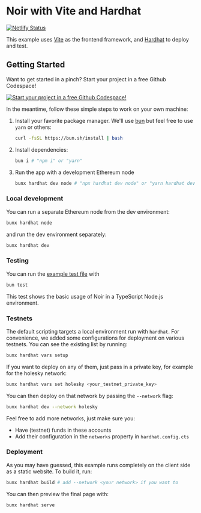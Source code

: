 # Noir with Vite and Hardhat

[![Netlify Status](https://api.netlify.com/api/v1/badges/e4bd1ebc-6be1-4ed2-8be8-18f70382ae22/deploy-status)](https://app.netlify.com/sites/noir-vite-hardhat/deploys)

This example uses [Vite](https://vite.dev/) as the frontend framework, and
[Hardhat](https://hardhat.org/) to deploy and test.

## Getting Started

Want to get started in a pinch? Start your project in a free Github Codespace!

[![Start your project in a free Github Codespace!](https://github.com/codespaces/badge.svg)](https://codespaces.new/noir-lang/noir-starter/tree/main)

In the meantime, follow these simple steps to work on your own machine:

1. Install your favorite package manager. We'll use [bun](https://bun.sh/docs/installation) but feel free to use `yarn` or others:

   ```bash
   curl -fsSL https://bun.sh/install | bash
   ```

2. Install dependencies:

   ```bash
   bun i # "npm i" or "yarn"
   ```

3. Run the app with a development Ethereum node

   ```bash
   bunx hardhat dev node # "npx hardhat dev node" or "yarn hardhat dev node
   ```

### Local development

You can run a separate Ethereum node from the dev environment:

```bash
bunx hardhat node
```

and run the dev environment separately:

```bash
bunx hardhat dev
```

### Testing

You can run the [example test file](./test/index.test.ts) with

```bash
bun test
```

This test shows the basic usage of Noir in a TypeScript Node.js environment.

### Testnets

The default scripting targets a local environment run with `hardhat`. For convenience, we added some configurations for deployment on various testnets. You can see the existing list by running:

```bash
bunx hardhat vars setup
```

If you want to deploy on any of them, just pass in a private key, for example for the holesky network:

```bash
bunx hardhat vars set holesky <your_testnet_private_key> 
```

You can then deploy on that network by passing the `--network` flag:

```bash
bunx hardhat dev --network holesky
```

Feel free to add more networks, just make sure you:

- Have (testnet) funds in these accounts
- Add their configuration in the `networks` property in `hardhat.config.cts`

### Deployment

As you may have guessed, this example runs completely on the client side as a static website. To build it, run:

```bash
bunx hardhat build # add --network <your network> if you want to
```

You can then preview the final page with:

```bash
bunx hardhat serve
```
